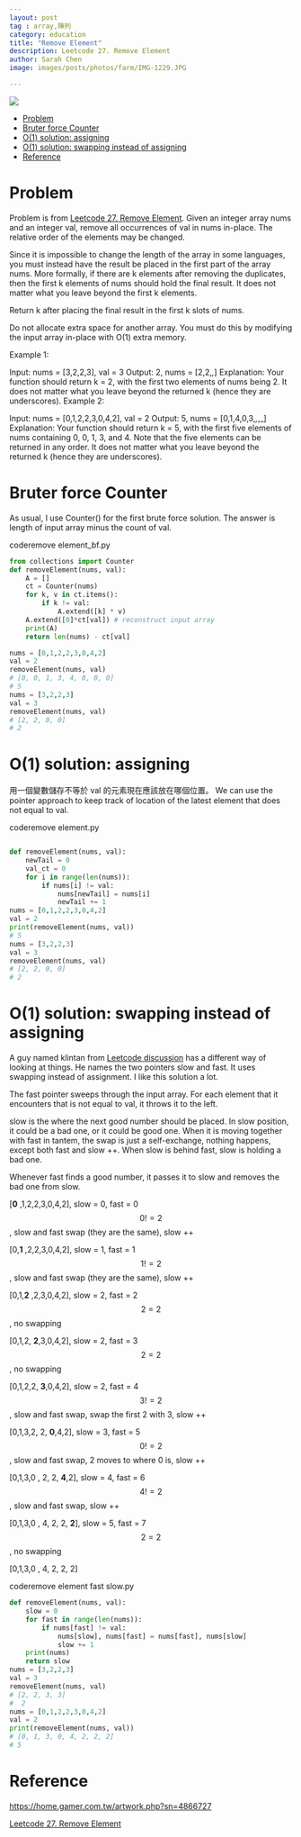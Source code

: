 ```yaml
---
layout: post
tag : array,陣列
category: education
title: "Remove Element"
description: Leetcode 27. Remove Element
author: Sarah Chen
image: images/posts/photos/farm/IMG-1229.JPG

---
```

![](../images/posts/photos/farm/IMG-1229.JPG)
- [Problem](#problem)
- [Bruter force Counter](#bruter-force-counter)
- [O(1) solution: assigning](#o1-solution-assigning)
- [O(1) solution: swapping instead of assigning](#o1-solution-swapping-instead-of-assigning)
- [Reference](#reference)

# Problem 

Problem is from [Leetcode 27. Remove Element](https://leetcode.com/problems/remove-element/).
Given an integer array nums and an integer val, remove all occurrences of val in nums in-place. The relative order of the elements may be changed.

Since it is impossible to change the length of the array in some languages, you must instead have the result be placed in the first part of the array nums. More formally, if there are k elements after removing the duplicates, then the first k elements of nums should hold the final result. It does not matter what you leave beyond the first k elements.

Return k after placing the final result in the first k slots of nums.

Do not allocate extra space for another array. You must do this by modifying the input array in-place with O(1) extra memory.

Example 1:

Input: nums = [3,2,2,3], val = 3
Output: 2, nums = [2,2,_,_]
Explanation: Your function should return k = 2, with the first two elements of nums being 2.
It does not matter what you leave beyond the returned k (hence they are underscores).
Example 2:

Input: nums = [0,1,2,2,3,0,4,2], val = 2
Output: 5, nums = [0,1,4,0,3,_,_,_]
Explanation: Your function should return k = 5, with the first five elements of nums containing 0, 0, 1, 3, and 4.
Note that the five elements can be returned in any order.
It does not matter what you leave beyond the returned k (hence they are underscores).

# Bruter force Counter
As usual, I use <span class="coding">Counter()</span> for the first brute force solution.  The answer is length of input array minus the count of val. 

<div class="code-head"><span>code</span>remove element_bf.py</div>

```py
from collections import Counter
def removeElement(nums, val):
    A = []
    ct = Counter(nums)
    for k, v in ct.items():
        if k != val:
            A.extend([k] * v)
    A.extend([0]*ct[val]) # reconstruct input array
    print(A)
    return len(nums) - ct[val]

nums = [0,1,2,2,3,0,4,2]
val = 2
removeElement(nums, val)
# [0, 0, 1, 3, 4, 0, 0, 0]
# 5
nums = [3,2,2,3]
val = 3
removeElement(nums, val)
# [2, 2, 0, 0]
# 2
```

# O(1) solution: assigning
用一個變數儲存不等於 val 的元素現在應該放在哪個位置。
We can use the pointer approach to keep track of location of the latest element that does not equal to val. 

<div class="code-head"><span>code</span>remove element.py</div>

```py

def removeElement(nums, val):
    newTail = 0
    val_ct = 0
    for i in range(len(nums)):
        if nums[i] != val:
            nums[newTail] = nums[i]
            newTail += 1
nums = [0,1,2,2,3,0,4,2]
val = 2
print(removeElement(nums, val))
# 5
nums = [3,2,2,3]
val = 3
removeElement(nums, val)
# [2, 2, 0, 0]
# 2
```

# O(1) solution: swapping instead of assigning

A guy named klintan from [Leetcode discussion](https://leetcode.com/problems/remove-element/discuss/12584/6-line-Python-solution-48-ms) has a different way of looking at things. He names the two pointers slow and fast.  It uses swapping instead of assignment. I like this solution a lot. 

The <span class="coding">fast</span> pointer sweeps through the input array.  For each element that it encounters that is not equal to val, it throws it to the left.  

<span class="coding">slow</span> is the where the next good number should be placed. In <span class="coding">slow</span> position, it could be a bad one, or it could be good one. When it is moving together with fast in tantem, the swap is just a self-exchange, nothing happens, except both <span class="coding">fast</span> and <span class="coding">slow</span> ++.  When <span class="coding">slow</span> is behind <span class="coding">fast</span>, <span class="coding">slow</span> is holding a bad one.

Whenever <span class="coding">fast</span> finds a good number, it passes it to <span class="coding">slow</span> and removes the bad one from <span class="coding">slow</span>. 


[**0** ,1,2,2,3,0,4,2], slow = 0, fast = 0
$$0 != 2$$, slow and fast swap (they are the same), slow ++

[0,**1** ,2,2,3,0,4,2], slow = 1, fast = 1
$$1 != 2$$, slow and fast swap (they are the same), slow ++

[0,1,**2** ,2,3,0,4,2], slow = 2, fast = 2
$$2 = 2$$, no swapping

[0,1,2, **2**,3,0,4,2], slow = 2, fast = 3
$$2 = 2$$, no swapping

[0,1,2,2, **3**,0,4,2], slow = 2, fast = 4
$$3 != 2$$, slow and fast swap, swap the first 2 with 3, slow ++

[0,1,3,2, 2, **0**,4,2], slow = 3, fast = 5
$$0 != 2$$, slow and fast swap, 2 moves to where 0 is,  slow ++

[0,1,3,0 , 2, 2, **4**,2], slow = 4, fast = 6
$$4 != 2$$, slow and fast swap, slow ++

[0,1,3,0 , 4, 2, 2, **2**], slow = 5, fast = 7
$$2 = 2$$, no swapping 

[0,1,3,0 , 4, 2, 2, 2]

<div class="code-head"><span>code</span>remove element fast slow.py</div>

```py
def removeElement(nums, val):
    slow = 0
    for fast in range(len(nums)):
        if nums[fast] != val:
            nums[slow], nums[fast] = nums[fast], nums[slow]
            slow += 1
    print(nums)
    return slow
nums = [3,2,2,3]
val = 3
removeElement(nums, val)
# [2, 2, 3, 3]
#  2
nums = [0,1,2,2,3,0,4,2]
val = 2
print(removeElement(nums, val))
# [0, 1, 3, 0, 4, 2, 2, 2]
# 5
```

# Reference
https://home.gamer.com.tw/artwork.php?sn=4866727

[Leetcode 27. Remove Element](https://leetcode.com/problems/remove-element/)